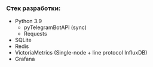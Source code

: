 
### Стек разработки:
* Python 3.9
  * pyTelegramBotAPI (sync)
  * Requests
* SQLite
* Redis
* VictoriaMetrics (Single-node + line protocol InfluxDB)
* Grafana
